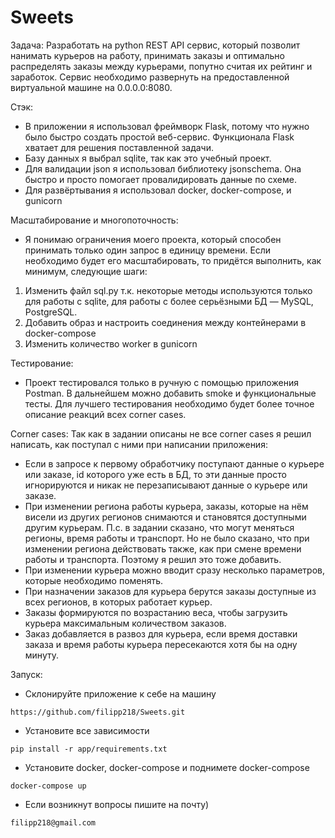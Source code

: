 # Sweets
Задача: 
Разработать на python REST API сервис, который позволит нанимать курьеров на работу, 
принимать заказы и оптимально распределять заказы между курьерами, попутно считая их рейтинг и заработок. 
Сервис необходимо развернуть на предоставленной виртуальной машине на 0.0.0.0:8080.

Стэк: 
- В приложении я использовал фреймворк Flask, потому что нужно было быстро создать простой веб-сервис. Функционала Flask хватает для решения поставленной задачи. 
- Базу данных я выбрал sqlite, так как это учебный проект. 
- Для валидации json я использовал библиотеку jsonschema. Она быстро и просто помогает провалидировать данные по схеме.
- Для развёртывания я использовал docker, docker-compose, и gunicorn

Масштабирование и многопоточность: 
- Я понимаю ограничения моего проекта, который способен принимать только один запрос в единицу времени. 
Если необходимо будет его масштабировать, то придётся выполнить, как минимум, следующие шаги:
1. Изменить файл sql.py т.к. некоторые методы используются только для работы с sqlite, для работы с более серьёзными БД — MySQL, PostgreSQL.
2. Добавить образ и настроить соединения между контейнерами в docker-compose
3. Изменить количество worker в gunicorn

Тестирование: 
- Проект тестировался только в ручную с помощью приложения Postman. В дальнейшем можно добавить smoke и функциональные тесты. 
Для лучшего тестирования необходимо будет более точное описание реакций всех corner cases.

Сorner cases:
Так как в задании описаны не все corner cases я решил написать, как поступал с ними при написании приложения:
- Если в запросе к первому обработчику поступают данные о курьере или заказе, id которого уже есть в БД, то эти данные просто игнорируются и никак не перезаписывают данные о курьере или заказе.
- При изменении региона работы курьера, заказы, которые на нём висели из других регионов снимаются и становятся доступными другим курьерам. П.с. в задании сказано, что могут меняться регионы, время работы и транспорт. Но не было сказано, что при изменении региона действовать также, как при смене времени работы и транспорта. Поэтому я решил это тоже добавить.
- При изменении курьера можно вводит сразу несколько параметров, которые необходимо поменять.
- При назначении заказов для курьера берутся заказы доступные из всех регионов, в которых работает курьер.
- Заказы формируются по возрастанию веса, чтобы загрузить курьера максимальным количеством заказов.
- Заказ добавляется в развоз для курьера, если время доставки заказа и время работы курьера пересекаются хотя бы на одну минуту.

Запуск:
- Склонируйте приложение к себе на машину
```
https://github.com/filipp218/Sweets.git
```

- Установите все зависимости
```
pip install -r app/requirements.txt
```

- Установите docker, docker-compose и поднимете docker-compose
```
docker-compose up
```

- Если возникнут вопросы пишите на почту)
```
filipp218@gmail.com
```
